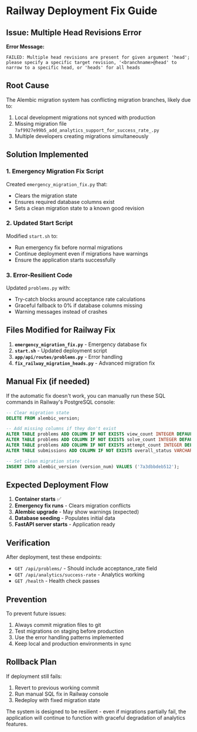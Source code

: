 # Railway Deployment Fix Guide

## Issue: Multiple Head Revisions Error

**Error Message:**
```
FAILED: Multiple head revisions are present for given argument 'head'; please specify a specific target revision, '<branchname>@head' to narrow to a specific head, or 'heads' for all heads
```

## Root Cause
The Alembic migration system has conflicting migration branches, likely due to:
1. Local development migrations not synced with production
2. Missing migration file `7af9927e99b5_add_analytics_support_for_success_rate_.py` 
3. Multiple developers creating migrations simultaneously

## Solution Implemented

### 1. Emergency Migration Fix Script
Created `emergency_migration_fix.py` that:
- Clears the migration state
- Ensures required database columns exist
- Sets a clean migration state to a known good revision

### 2. Updated Start Script
Modified `start.sh` to:
- Run emergency fix before normal migrations
- Continue deployment even if migrations have warnings
- Ensure the application starts successfully

### 3. Error-Resilient Code
Updated `problems.py` with:
- Try-catch blocks around acceptance rate calculations
- Graceful fallback to 0% if database columns missing
- Warning messages instead of crashes

## Files Modified for Railway Fix

1. **`emergency_migration_fix.py`** - Emergency database fix
2. **`start.sh`** - Updated deployment script
3. **`app/api/routes/problems.py`** - Error handling
4. **`fix_railway_migration_heads.py`** - Advanced migration fix

## Manual Fix (if needed)

If the automatic fix doesn't work, you can manually run these SQL commands in Railway's PostgreSQL console:

```sql
-- Clear migration state
DELETE FROM alembic_version;

-- Add missing columns if they don't exist
ALTER TABLE problems ADD COLUMN IF NOT EXISTS view_count INTEGER DEFAULT 0 NOT NULL;
ALTER TABLE problems ADD COLUMN IF NOT EXISTS solve_count INTEGER DEFAULT 0 NOT NULL;
ALTER TABLE problems ADD COLUMN IF NOT EXISTS attempt_count INTEGER DEFAULT 0 NOT NULL;
ALTER TABLE submissions ADD COLUMN IF NOT EXISTS overall_status VARCHAR;

-- Set clean migration state
INSERT INTO alembic_version (version_num) VALUES ('7a3dbbdeb512');
```

## Expected Deployment Flow

1. **Container starts** ✅
2. **Emergency fix runs** - Clears migration conflicts
3. **Alembic upgrade** - May show warnings (expected)
4. **Database seeding** - Populates initial data
5. **FastAPI server starts** - Application ready

## Verification

After deployment, test these endpoints:
- `GET /api/problems/` - Should include acceptance_rate field
- `GET /api/analytics/success-rate` - Analytics working
- `GET /health` - Health check passes

## Prevention

To prevent future issues:
1. Always commit migration files to git
2. Test migrations on staging before production
3. Use the error handling patterns implemented
4. Keep local and production environments in sync

## Rollback Plan

If deployment still fails:
1. Revert to previous working commit
2. Run manual SQL fix in Railway console
3. Redeploy with fixed migration state

The system is designed to be resilient - even if migrations partially fail, the application will continue to function with graceful degradation of analytics features.